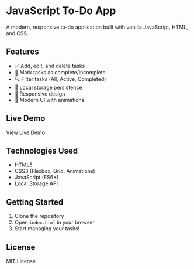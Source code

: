 # JavaScript To-Do App

A modern, responsive to-do application built with vanilla JavaScript, HTML, and CSS.

## Features
- ✅ Add, edit, and delete tasks
- 🔄 Mark tasks as complete/incomplete
- 🔍 Filter tasks (All, Active, Completed)
- 💾 Local storage persistence
- 📱 Responsive design
- 🎨 Modern UI with animations

## Live Demo
[View Live Demo](https://yourusername.github.io/javascript-todo-app/)

## Technologies Used
- HTML5
- CSS3 (Flexbox, Grid, Animations)
- JavaScript (ES6+)
- Local Storage API

## Getting Started
1. Clone the repository
2. Open `index.html` in your browser
3. Start managing your tasks!

## License
MIT License
